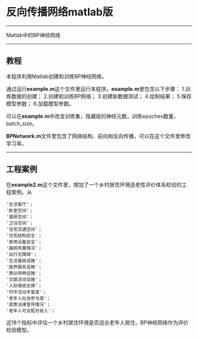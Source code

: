 # 反向传播网络matlab版

---

Matlab中的BP神经网络

---

## 教程
本程序利用Matlab创建和训练BP神经网络。

通过运行**example.m**这个文件里运行本程序。**example.m**里包含以下步骤：
1.训练数据的创建；
2.创建和训练BP网络；
3.创建新数据测试；
4.绘制结果；
5.保存模型参数；
6.加载模型参数。

可以在**example.m**中改变训练集，隐藏层的神经元数，训练epoches数量，batch_size。

**BPNetwork.m**文件里包含了网络结构、前向和反向传播，可以在这个文件里修改学习率。

---


## 工程案例
在**example2.m**这个文件里，增加了一个乡村居住环境适老性评价体系检验的工程案例。从

    '生活客厅'；
    '卧室空间'；
    '餐厨空间'；
    '卫浴空间'；
    '住宅交通空间'；
    '住宅结构安全'；
    '家用设备安全'；
    '路网布置情况'；
    '出行无障碍'；
    '生活基础设施'；
    '医养服务设施'；
    '商业购物设施'；
    '文娱活动设施'；
    '人际情感支撑'；
    '村中活动丰富度'；
    '老年人社会参与度'；
    '政策法律宣传情况'；
    '老年人可支配月收入'；

这18个指标中评估一个乡村居住环境是否适合老年人居住。BP神经网络作为评价检验模型。
